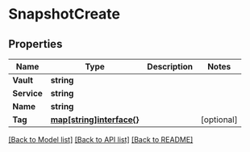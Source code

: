 # SnapshotCreate

## Properties
Name | Type | Description | Notes
------------ | ------------- | ------------- | -------------
**Vault** | **string** |  | 
**Service** | **string** |  | 
**Name** | **string** |  | 
**Tag** | [**map[string]interface{}**](.md) |  | [optional] 

[[Back to Model list]](../README.md#documentation-for-models) [[Back to API list]](../README.md#documentation-for-api-endpoints) [[Back to README]](../README.md)


